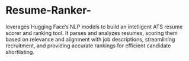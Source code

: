 # Resume-Ranker-
 leverages Hugging Face’s NLP models to build an intelligent ATS resume scorer and ranking tool. It parses and analyzes resumes, scoring them based on relevance and alignment with job descriptions, streamlining recruitment, and providing accurate rankings for efficient candidate shortlisting.
